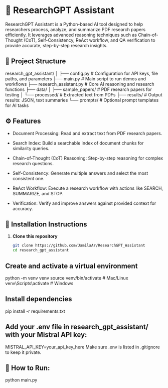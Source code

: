 # 🧠 ResearchGPT Assistant

ResearchGPT Assistant is a Python-based AI tool designed to help researchers process, analyze, and summarize PDF research papers efficiently. It leverages advanced reasoning techniques such as Chain-of-Thought (CoT), Self-Consistency, ReAct workflow, and QA verification to provide accurate, step-by-step research insights.


## 📂 Project Structure
research_gpt_assistant/
│
├── config.py                 # Configuration for API keys, file paths, and parameters
├── main.py                   # Main script to run demos and workflows
├── research_assistant.py     # Core AI reasoning and research functions
├── data/
│   ├── sample_papers/        # PDF research papers for testing
│   └── processed/            # Extracted text from PDFs
├── results/                  # Output results: JSON, text summaries
└── prompts/                  # Optional prompt templates for AI tasks

## ⚙️ Features

- Document Processing: Read and extract text from PDF research papers.

- Search Index: Build a searchable index of document chunks for similarity queries.

- Chain-of-Thought (CoT) Reasoning: Step-by-step reasoning for complex research questions.

- Self-Consistency: Generate multiple answers and select the most consistent one.

- ReAct Workflow: Execute a research workflow with actions like SEARCH, SUMMARIZE, and STOP.

- Verification: Verify and improve answers against provided context for accuracy.

## 🚀 Installation Instructions

1. **Clone this repository**
   ```bash
   git clone https://github.com/JamilaAr/ResearchGPT_Assistant
   cd research_gpt_assistant

## Create and activate a virtual environment
python -m venv venv
source venv/bin/activate   # Mac/Linux
venv\Scripts\activate      # Windows

## Install dependencies
pip install -r requirements.txt

## Add your .env file in research_gpt_assistant/ with your Mistral API key:
MISTRAL_API_KEY=your_api_key_here
Make sure .env is listed in .gitignore to keep it private.

## 🚀 How to Run:
python main.py
